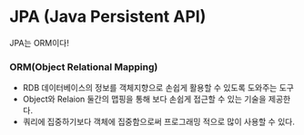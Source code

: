 # JPA (Java Persistent API)
JPA는 ORM이다!

### ORM(Object Relational Mapping)
- RDB 데이터베이스의 정보를 객체지향으로 손쉽게 활용할 수 있도록 도와주는 도구
- Object와 Relaion 둘간의 맵핑을 통해 보다 손쉽게 접근할 수 있는 기술을 제공한다.
- 쿼리에 집중하기보다 객체에 집중함으로써 프로그래밍 적으로 많이 사용할 수 있다.


